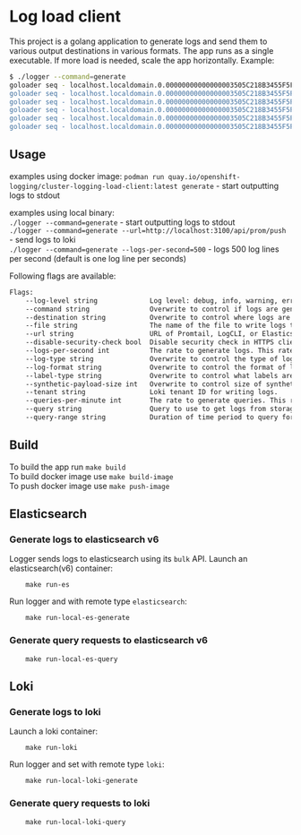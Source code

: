 # Log load client

This project is a golang application to generate logs and send them to various output destinations in various formats. The app runs as a single executable. If more load is needed, scale the app horizontally.
Example:

```bash
$ ./logger --command=generate
goloader seq - localhost.localdomain.0.00000000000000003505C218B3455F5F - 0000000000 - You're screwed !
goloader seq - localhost.localdomain.0.00000000000000003505C218B3455F5F - 0000000001 - Don’t use beef stew as a computer password. It’s not stroganoff.
goloader seq - localhost.localdomain.0.00000000000000003505C218B3455F5F - 0000000002 - failed to reach the cloud, try again on a rainy day
goloader seq - localhost.localdomain.0.00000000000000003505C218B3455F5F - 0000000003 - successfully launched a car in space
goloader seq - localhost.localdomain.0.00000000000000003505C218B3455F5F - 0000000004 - error while reading floppy disk
goloader seq - localhost.localdomain.0.00000000000000003505C218B3455F5F - 0000000005 - Don’t use beef stew as a computer password. It’s not stroganoff.
```
## Usage

examples using docker image:
`podman run quay.io/openshift-logging/cluster-logging-load-client:latest generate`  - start outputting logs to stdout


examples using local binary:  
`./logger --command=generate` - start outputting logs to stdout  
`./logger --command=generate --url=http://localhost:3100/api/prom/push` - send logs to loki  
`./logger --command=generate --logs-per-second=500` - logs 500 log lines per second (default is one log line per seconds)  

Following flags are available:  

```bash
Flags:
    --log-level string             Log level: debug, info, warning, error (default = error) (default "error")
    --command string               Overwrite to control if logs are generated or queried. Allowed values: generate, query.
    --destination string           Overwrite to control where logs are queried or written to. Allowed values: loki, elasticsearch, stdout, file.
    --file string                  The name of the file to write logs to. Only available for File destinations.
    --url string                   URL of Promtail, LogCLI, or Elasticsearch client.
    --disable-security-check bool  Disable security check in HTTPS client.
    --logs-per-second int          The rate to generate logs. This rate may not always be achievable.
    --log-type string              Overwrite to control the type of logs generated. Allowed values: simple, application, synthetic.
    --log-format string            Overwrite to control the format of logs generated. Allowed values: default, crio (mimic CRIO output), csv, json
    --label-type string            Overwrite to control what labels are included in Loki logs. Allowed values: none, client, client-host
    --synthetic-payload-size int   Overwrite to control size of synthetic log line.
    --tenant string                Loki tenant ID for writing logs.
    --queries-per-minute int       The rate to generate queries. This rate may not always be achievable.
    --query string                 Query to use to get logs from storage.
    --query-range string           Duration of time period to query for logs (Loki only).
```

## Build

To build the app run `make build`  
To build docker image use `make build-image`  
To push docker image use `make push-image`  

## Elasticsearch

### Generate logs to elasticsearch v6

Logger sends logs to elasticsearch using its `bulk` API.
Launch an elasticsearch(v6) container:
```
    make run-es
```

Run logger and with remote type  `elasticsearch`: 
```
    make run-local-es-generate
```

### Generate query requests to elasticsearch v6

```
    make run-local-es-query
```


## Loki

### Generate logs to loki

Launch a loki container:
```
    make run-loki
```

Run logger and set with remote type  `loki`:
```
    make run-local-loki-generate
```

### Generate query requests to loki

```
    make run-local-loki-query
```
